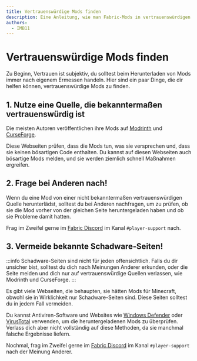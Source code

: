 ```yaml
---
title: Vertrauenswürdige Mods finden
description: Eine Anleitung, wie man Fabric-Mods in vertrauenswürdigen Quellen findet.
authors:
  - IMB11
---
```


# Vertrauenswürdige Mods finden

Zu Beginn, Vertrauen ist subjektiv, du solltest beim Herunterladen von Mods immer nach eigenem Ermessen handeln. Hier sind ein paar Dinge, die dir helfen können, vertrauenswürdige Mods zu finden.

## 1. Nutze eine Quelle, die bekanntermaßen vertrauenswürdig ist

Die meisten Autoren veröffentlichen ihre Mods auf [Modrinth](https://modrinth.com/mods?g=categories:%27fabric%27) und [CurseForge](https://www.curseforge.com/minecraft/search?class=mc-mods\&gameVersionTypeId=4).

Diese Webseiten prüfen, dass die Mods tun, was sie versprechen und, dass sie keinen bösartigen Code enthalten. Du kannst auf diesen Webseiten auch bösartige Mods melden, und sie werden ziemlich schnell Maßnahmen ergreifen.

## 2. Frage bei Anderen nach!

Wenn du eine Mod von einer nicht bekanntermaßen vertrauenswürdigen Quelle herunterlädst, solltest du bei Anderen nachfragen, um zu prüfen, ob sie die Mod vorher von der gleichen Seite heruntergeladen haben und ob sie Probleme damit hatten.

Frag im Zweifel gerne im [Fabric Discord](https://discord.gg/v6v4pMv) im Kanal `#player-support` nach.

## 3. Vermeide bekannte Schadware-Seiten!

:::info
Schadware-Seiten sind nicht für jeden offensichtlich. Falls du dir unsicher bist, solltest du dich nach Meinungen Anderer erkunden, oder die Seite meiden und dich nur auf vertrauenswürdige Quellen verlassen, wie Modrinth und CurseForge.
:::

Es gibt viele Webseiten, die behaupten, sie hätten Mods für Minecraft, obwohl sie in Wirklichkeit nur Schadware-Seiten sind. Diese Seiten solltest du in jedem Fall vermeiden.

Du kannst Antiviren-Software und Websites wie [Windows Defender](https://www.microsoft.com/en-us/windows/comprehensive-security) oder [VirusTotal](https://www.virustotal.com/) verwenden, um die heruntergeladenen Mods zu überprüfen. Verlass dich aber nicht vollständig auf diese Methoden, da sie manchmal falsche Ergebnisse liefern.

Nochmal, frag im Zweifel gerne im [Fabric Discord](https://discord.gg/v6v4pMv) im Kanal `#player-support` nach der Meinung Anderer.
